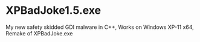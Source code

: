 # XPBadJoke1.5.exe
My new safety skidded GDI malware in C++, Works on Windows XP-11 x64, Remake of XPBadJoke.exe

